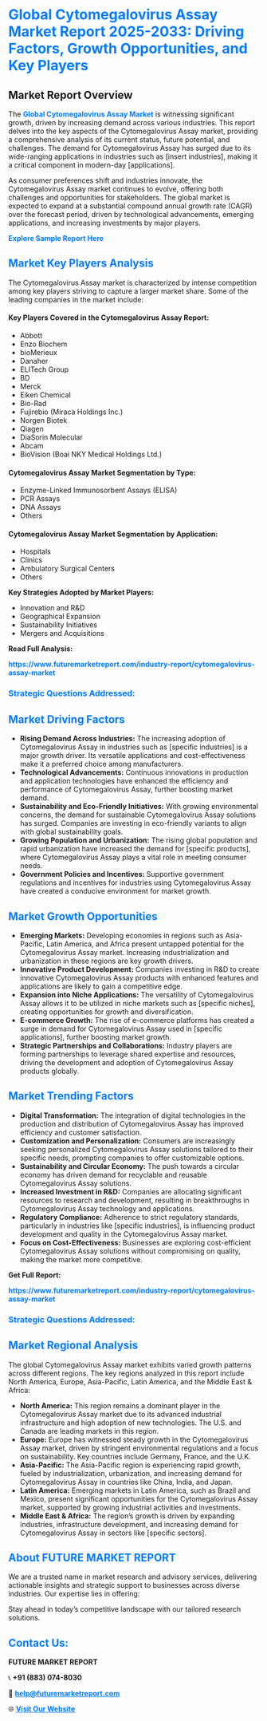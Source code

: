 <h1 style="color: #007BFF;">Global Cytomegalovirus Assay Market Report 2025-2033: Driving Factors, Growth Opportunities, and Key Players</h1>

<section id="overview">
<h2>Market Report Overview</h2>
<p>The <a href="https://www.futuremarketreport.com/industry-report/cytomegalovirus-assay-market" style="color: #007BFF; text-decoration: none;"><strong>Global Cytomegalovirus Assay Market</strong></a> is witnessing significant growth, driven by increasing demand across various industries. This report delves into the key aspects of the Cytomegalovirus Assay market, providing a comprehensive analysis of its current status, future potential, and challenges. The demand for Cytomegalovirus Assay has surged due to its wide-ranging applications in industries such as [insert industries], making it a critical component in modern-day [applications].</p>
<p>As consumer preferences shift and industries innovate, the Cytomegalovirus Assay market continues to evolve, offering both challenges and opportunities for stakeholders. The global market is expected to expand at a substantial compound annual growth rate (CAGR) over the forecast period, driven by technological advancements, emerging applications, and increasing investments by major players.</p>
</section>

<section id="overview">
<p><a href="https://www.futuremarketreport.com/request-sample/reportId=77550" style="color: #007BFF; text-decoration: none;"><strong>Explore Sample Report Here</strong></a></p>
</section>

<section id="key-players">
<h2 style="color: #007BFF;">Market Key Players Analysis</h2>
<p>The Cytomegalovirus Assay market is characterized by intense competition among key players striving to capture a larger market share. Some of the leading companies in the market include:</p>
<h4>Key Players Covered in the Cytomegalovirus Assay Report:</h4>
<ul><li>Abbott</li><li>Enzo Biochem</li><li>bioMerieux</li><li>Danaher</li><li>ELITech Group</li><li>BD</li><li>Merck</li><li>Eiken Chemical</li><li>Bio-Rad</li><li>Fujirebio (Miraca Holdings Inc.)</li><li>Norgen Biotek</li><li>Qiagen</li><li>DiaSorin Molecular</li><li>Abcam</li><li>BioVision (Boai NKY Medical Holdings Ltd.)</li></ul>
<h4>Cytomegalovirus Assay Market Segmentation by Type:</h4>
<ul><li>Enzyme-Linked Immunosorbent Assays (ELISA)</li><li>PCR Assays</li><li>DNA Assays</li><li>Others</li></ul>

<h4>Cytomegalovirus Assay Market Segmentation by Application:</h4>
<ul><li>Hospitals</li><li>Clinics</li><li>Ambulatory Surgical Centers</li><li>Others</li></ul>
<p><strong>Key Strategies Adopted by Market Players:</strong></p>
<ul>
<li>Innovation and R&D</li>
<li>Geographical Expansion</li>
<li>Sustainability Initiatives</li>
<li>Mergers and Acquisitions</li>
</ul>
</section>

<section>
<p><strong>Read Full Analysis: </strong></p><a href="https://www.futuremarketreport.com/industry-report/cytomegalovirus-assay-market" style="color: #007BFF; text-decoration: none;"><strong>https://www.futuremarketreport.com/industry-report/cytomegalovirus-assay-market</strong></a>
<h3 style="color: #007BFF;">Strategic Questions Addressed:</h3>
</section>

<section id="driving-factors">
<h2 style="color: #007BFF;">Market Driving Factors</h2>
<ul>
<li><strong>Rising Demand Across Industries:</strong> The increasing adoption of Cytomegalovirus Assay in industries such as [specific industries] is a major growth driver. Its versatile applications and cost-effectiveness make it a preferred choice among manufacturers.</li>
<li><strong>Technological Advancements:</strong> Continuous innovations in production and application technologies have enhanced the efficiency and performance of Cytomegalovirus Assay, further boosting market demand.</li>
<li><strong>Sustainability and Eco-Friendly Initiatives:</strong> With growing environmental concerns, the demand for sustainable Cytomegalovirus Assay solutions has surged. Companies are investing in eco-friendly variants to align with global sustainability goals.</li>
<li><strong>Growing Population and Urbanization:</strong> The rising global population and rapid urbanization have increased the demand for [specific products], where Cytomegalovirus Assay plays a vital role in meeting consumer needs.</li>
<li><strong>Government Policies and Incentives:</strong> Supportive government regulations and incentives for industries using Cytomegalovirus Assay have created a conducive environment for market growth.</li>
</ul>
</section>

<section id="growth-opportunities">
<h2 style="color: #007BFF;">Market Growth Opportunities</h2>
<ul>
<li><strong>Emerging Markets:</strong> Developing economies in regions such as Asia-Pacific, Latin America, and Africa present untapped potential for the Cytomegalovirus Assay market. Increasing industrialization and urbanization in these regions are key growth drivers.</li>
<li><strong>Innovative Product Development:</strong> Companies investing in R&D to create innovative Cytomegalovirus Assay products with enhanced features and applications are likely to gain a competitive edge.</li>
<li><strong>Expansion into Niche Applications:</strong> The versatility of Cytomegalovirus Assay allows it to be utilized in niche markets such as [specific niches], creating opportunities for growth and diversification.</li>
<li><strong>E-commerce Growth:</strong> The rise of e-commerce platforms has created a surge in demand for Cytomegalovirus Assay used in [specific applications], further boosting market growth.</li>
<li><strong>Strategic Partnerships and Collaborations:</strong> Industry players are forming partnerships to leverage shared expertise and resources, driving the development and adoption of Cytomegalovirus Assay products globally.</li>
</ul>
</section>

<section id="trending-factors">
<h2 style="color: #007BFF;">Market Trending Factors</h2>
<ul>
<li><strong>Digital Transformation:</strong> The integration of digital technologies in the production and distribution of Cytomegalovirus Assay has improved efficiency and customer satisfaction.</li>
<li><strong>Customization and Personalization:</strong> Consumers are increasingly seeking personalized Cytomegalovirus Assay solutions tailored to their specific needs, prompting companies to offer customizable options.</li>
<li><strong>Sustainability and Circular Economy:</strong> The push towards a circular economy has driven demand for recyclable and reusable Cytomegalovirus Assay solutions.</li>
<li><strong>Increased Investment in R&D:</strong> Companies are allocating significant resources to research and development, resulting in breakthroughs in Cytomegalovirus Assay technology and applications.</li>
<li><strong>Regulatory Compliance:</strong> Adherence to strict regulatory standards, particularly in industries like [specific industries], is influencing product development and quality in the Cytomegalovirus Assay market.</li>
<li><strong>Focus on Cost-Effectiveness:</strong> Businesses are exploring cost-efficient Cytomegalovirus Assay solutions without compromising on quality, making the market more competitive.</li>
</ul>
</section>

<section>
<p><strong>Get Full Report: </strong></p><a href="https://www.futuremarketreport.com/industry-report/cytomegalovirus-assay-market" style="color: #007BFF; text-decoration: none;"><strong>https://www.futuremarketreport.com/industry-report/cytomegalovirus-assay-market</strong></a>
<h3 style="color: #007BFF;">Strategic Questions Addressed:</h3>
</section>


<section id="regional-analysis">
<h2 style="color: #007BFF;">Market Regional Analysis</h2>
<p>The global Cytomegalovirus Assay market exhibits varied growth patterns across different regions. The key regions analyzed in this report include North America, Europe, Asia-Pacific, Latin America, and the Middle East & Africa:</p>
<ul>
<li><strong>North America:</strong> This region remains a dominant player in the Cytomegalovirus Assay market due to its advanced industrial infrastructure and high adoption of new technologies. The U.S. and Canada are leading markets in this region.</li>
<li><strong>Europe:</strong> Europe has witnessed steady growth in the Cytomegalovirus Assay market, driven by stringent environmental regulations and a focus on sustainability. Key countries include Germany, France, and the U.K.</li>
<li><strong>Asia-Pacific:</strong> The Asia-Pacific region is experiencing rapid growth, fueled by industrialization, urbanization, and increasing demand for Cytomegalovirus Assay in countries like China, India, and Japan.</li>
<li><strong>Latin America:</strong> Emerging markets in Latin America, such as Brazil and Mexico, present significant opportunities for the Cytomegalovirus Assay market, supported by growing industrial activities and investments.</li>
<li><strong>Middle East & Africa:</strong> The region’s growth is driven by expanding industries, infrastructure development, and increasing demand for Cytomegalovirus Assay in sectors like [specific sectors].</li>
</ul>
</section>

<footer>
<h2 style="color: #007BFF;">About FUTURE MARKET REPORT</h2>
<p>We are a trusted name in market research and advisory services, delivering actionable insights and strategic support to businesses across diverse industries. Our expertise lies in offering:</p>

<p>Stay ahead in today’s competitive landscape with our tailored research solutions.</p>

<h2 style="color: #007BFF;">Contact Us:</h2>
<p><strong>FUTURE MARKET REPORT</strong></p>
<p>📞 <strong>+91 (883) 074-8030</strong></p>
<p>📧 <strong><a href="mailto:help@futuremarketreport.com" style="color: #007BFF;">help@futuremarketreport.com</a></strong></p>
<p>🌐 <strong><a href="https://www.futuremarketreport.com/" style="color: #007BFF;">Visit Our Website</a></strong></p>
</footer>